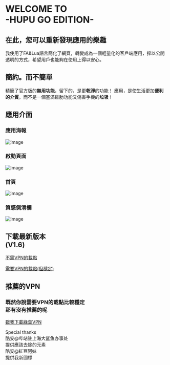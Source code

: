    WELCOME TO<br>-HUPU GO EDITION-
====
## 在此，您可以重新發現應用的樂趣

  我使用了FA&Lua語言簡化了網頁，轉變成為一個輕量化的客戶端應用，採以公開透明的方式，希望用戶也能夠在使用上得以安心。

## 簡約。而不簡單

精簡了官方版的**無用功能**，留下的，是更**乾淨**的功能！
應用，是使生活更加**便利的介質**。而不是一個塞滿雞肋功能又傷害手機的**垃圾**！

## 應用介面

### 應用海報
![image](https://upload.cc/i1/2018/06/26/eLqoUM.jpg)

### 啟動頁面
![image](https://upload.cc/i1/2018/06/27/T8utCM.png)

### 首頁
![image](https://upload.cc/i1/2018/07/07/iFdpKM.png)

### 質感側滑欄

![image](https://upload.cc/i1/2018/07/07/VGr3fz.png)

## 下載最新版本<br>(V1.6)

[不需VPN的載點](https://share.weiyun.com/5kvgMw1)

[需要VPN的載點(但穩定)](https://drive.google.com/folderview?id=1X7znGl_6pTHSWTgbU-SAVxmcyymd_qce)

## 推薦的VPN

### 既然你說需要VPN的載點比較穩定<br>那有沒有推薦的呢
[戳我下載綠葉VPN](https://share.weiyun.com/52VHq7r)


Special thanks<br>酷安@哔站驻上海大鲨鱼办事处<br>提供應該去除的元素<br>酷安@紅豆阿妹<br>提供我新圖標
 
